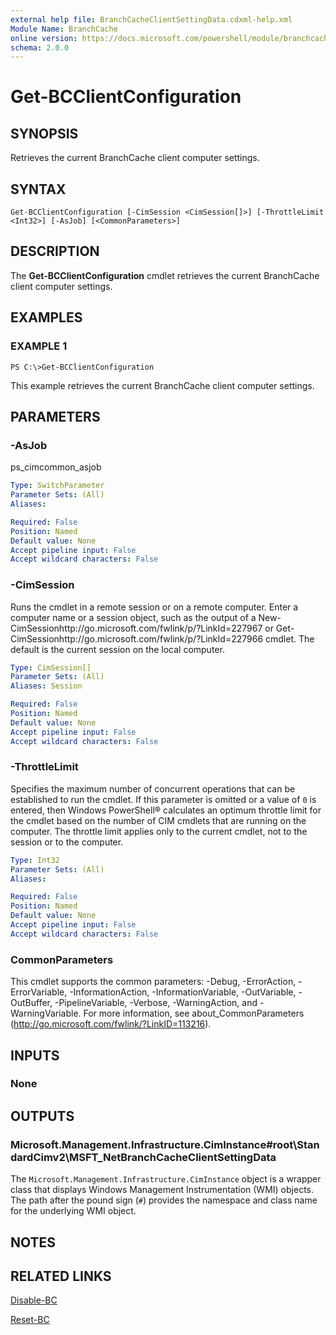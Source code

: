 ```yaml
---
external help file: BranchCacheClientSettingData.cdxml-help.xml
Module Name: BranchCache
online version: https://docs.microsoft.com/powershell/module/branchcache/get-bcclientconfiguration?view=windowsserver2012-ps&wt.mc_id=ps-gethelp
schema: 2.0.0
---
```


# Get-BCClientConfiguration

## SYNOPSIS
Retrieves the current BranchCache client computer settings.

## SYNTAX

```
Get-BCClientConfiguration [-CimSession <CimSession[]>] [-ThrottleLimit <Int32>] [-AsJob] [<CommonParameters>]
```

## DESCRIPTION
The **Get-BCClientConfiguration** cmdlet retrieves the current BranchCache client computer settings.

## EXAMPLES

### EXAMPLE 1
```
PS C:\>Get-BCClientConfiguration
```

This example retrieves the current BranchCache client computer settings.

## PARAMETERS

### -AsJob
ps_cimcommon_asjob

```yaml
Type: SwitchParameter
Parameter Sets: (All)
Aliases: 

Required: False
Position: Named
Default value: None
Accept pipeline input: False
Accept wildcard characters: False
```

### -CimSession
Runs the cmdlet in a remote session or on a remote computer.
Enter a computer name or a session object, such as the output of a New-CimSessionhttp://go.microsoft.com/fwlink/p/?LinkId=227967 or Get-CimSessionhttp://go.microsoft.com/fwlink/p/?LinkId=227966 cmdlet.
The default is the current session on the local computer.

```yaml
Type: CimSession[]
Parameter Sets: (All)
Aliases: Session

Required: False
Position: Named
Default value: None
Accept pipeline input: False
Accept wildcard characters: False
```

### -ThrottleLimit
Specifies the maximum number of concurrent operations that can be established to run the cmdlet.
If this parameter is omitted or a value of `0` is entered, then Windows PowerShell® calculates an optimum throttle limit for the cmdlet based on the number of CIM cmdlets that are running on the computer.
The throttle limit applies only to the current cmdlet, not to the session or to the computer.

```yaml
Type: Int32
Parameter Sets: (All)
Aliases: 

Required: False
Position: Named
Default value: None
Accept pipeline input: False
Accept wildcard characters: False
```

### CommonParameters
This cmdlet supports the common parameters: -Debug, -ErrorAction, -ErrorVariable, -InformationAction, -InformationVariable, -OutVariable, -OutBuffer, -PipelineVariable, -Verbose, -WarningAction, and -WarningVariable. For more information, see about_CommonParameters (http://go.microsoft.com/fwlink/?LinkID=113216).

## INPUTS

### None

## OUTPUTS

### Microsoft.Management.Infrastructure.CimInstance#root\StandardCimv2\MSFT_NetBranchCacheClientSettingData
The `Microsoft.Management.Infrastructure.CimInstance` object is a wrapper class that displays Windows Management Instrumentation (WMI) objects.
The path after the pound sign (`#`) provides the namespace and class name for the underlying WMI object.

## NOTES

## RELATED LINKS

[Disable-BC](./Disable-BC.md)

[Reset-BC](./Reset-BC.md)

